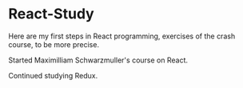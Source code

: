 # React-Study

Here are my first steps in React programming, exercises of the crash course, to be more precise.

Started Maximilliam Schwarzmuller's course on React. 

Continued studying Redux.
